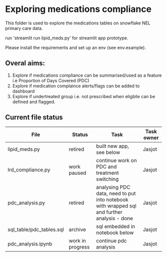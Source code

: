 # Exploring medications compliance
This folder is used to explore the medications tables on snowflake NEL primary care data.

run 'streamlit run lipid_meds.py' for streamlit app prototype.

Please install the requirements and set up an env (see env.example).

## Overal aims:
1. Explore if medications compliance can be summarised/used as a feature i.e Proportion of Days Covered (PDC)
2. Explore if medication complaince alerts/flags can be added to dashboard
3. Explore if undertreated group i.e. not prescribed when eligbile can be defined and flagged.

## Current file status
|File|Status|Task|Task owner|
|-----|-----|-----|------|
|lipid_meds.py|retired|built new app, see below| Jasjot|
|lrd_compliance.py|work paused|continue work on PDC and treatment switching| Jasjot|
|pdc_analysis.py|retired |analysing PDC data, need to put into notebook with wrapped sql and further analysis - done| Jasjot|
|sql_table/pdc_tables.sql|archive|sql embedded in notebook below|Jasjot|
|pdc_analysis.ipynb|work in progress|continue pdc analysis|Jasjot|
  